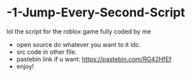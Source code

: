 # -1-Jump-Every-Second-Script
lol the script for the roblox game fully coded by me 

- open source do whatever you want to it idc.
- src code in other file.
- pastebin link if u want: https://pastebin.com/RG42HfEf
- enjoy!

